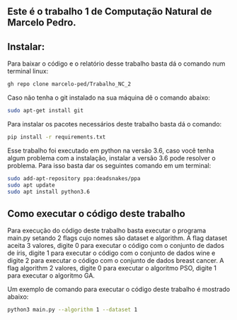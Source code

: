 ## Este é o trabalho 1 de Computação Natural de Marcelo Pedro.

## Instalar:
Para baixar o código e o relatório desse trabalho basta dá o comando num terminal linux:

```bash
gh repo clone marcelo-ped/Trabalho_NC_2
```

Caso não tenha o git instalado na sua máquina dê o comando abaixo:

```bash
sudo apt-get install git
```
Para instalar os pacotes necessários deste trabalho basta dá o comando:

```bash
pip install -r requirements.txt
```

Esse trabalho foi executado em python na versão 3.6, caso você tenha algum problema com a instalação, instalar a versão 3.6 pode resolver o problema. Para isso basta dar os seguintes comando em um terminal:

```bash
sudo add-apt-repository ppa:deadsnakes/ppa
sudo apt update
sudo apt install python3.6
```
 
## Como executar o código deste trabalho

Para execução do código deste trabalho basta executar o programa main.py setando 2 flags cujo nomes são dataset e algorithm. A flag dataset aceita 3 valores, digite 0 para executar o código com o conjunto de dados de íris, digite 1 para executar o código com o conjunto de dados wine e digite 2 para executar o código com o conjunto de dados breast cancer. A flag algorithm 2 valores, digite 0 para executar o algoritmo PSO, digite 1 para executar o algoritmo GA.

Um exemplo de comando para executar o código deste trabalho é mostrado abaixo:

```bash
python3 main.py --algorithm 1 --dataset 1
```

